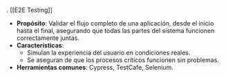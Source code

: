 .
[[E2E Testing]] 
- **Propósito**: Validar el flujo completo de una aplicación, desde el inicio hasta el final, asegurando que todas las partes del sistema funcionen correctamente juntas.
- **Características**:
  - Simulan la experiencia del usuario en condiciones reales.
  - Se aseguran de que los procesos críticos funcionen sin problemas.
- **Herramientas comunes**: Cypress, TestCafe, Selenium.